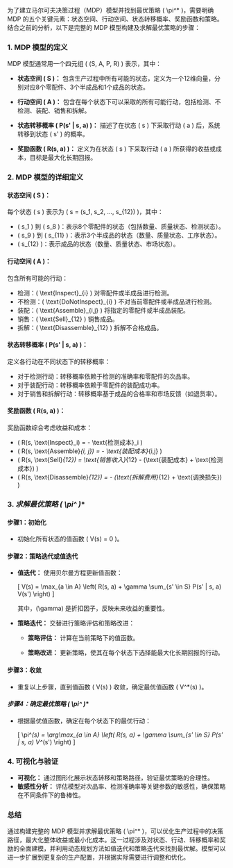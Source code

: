 <!--
 * @Author: Ashington ashington258@proton.me
 * @Date: 2024-09-08 01:46:47
 * @LastEditors: Ashington ashington258@proton.me
 * @LastEditTime: 2024-09-08 01:46:53
 * @FilePath: \mathematical_modelling\5-MDP决策\MDP模型.md
 * @Description: 请填写简介
 * 联系方式:921488837@qq.com
 * Copyright (c) 2024 by ${git_name_email}, All Rights Reserved. 
-->
为了建立马尔可夫决策过程（MDP）模型并找到最优策略 \( \pi^* \)，需要明确 MDP 的五个关键元素：状态空间、行动空间、状态转移概率、奖励函数和策略。结合之前的分析，以下是完整的 MDP 模型构建及求解最优策略的步骤：

### 1. **MDP 模型的定义**

MDP 模型通常用一个四元组 \( (S, A, P, R) \) 表示，其中：

- **状态空间 \( S \)：** 包含生产过程中所有可能的状态，定义为一个12维向量，分别对应8个零配件、3个半成品和1个成品的状态。
  
- **行动空间 \( A \)：** 包含在每个状态下可以采取的所有可能行动，包括检测、不检测、装配、销售和拆解。

- **状态转移概率 \( P(s' | s, a) \)：** 描述了在状态 \( s \) 下采取行动 \( a \) 后，系统转移到状态 \( s' \) 的概率。

- **奖励函数 \( R(s, a) \)：** 定义为在状态 \( s \) 下采取行动 \( a \) 所获得的收益或成本，目标是最大化长期回报。

### 2. **MDP 模型的详细定义**

#### **状态空间 \( S \)：**

每个状态 \( s \) 表示为 \( s = (s_1, s_2, ..., s_{12}) \)，其中：
- \( s_1 \) 到 \( s_8 \)：表示8个零配件的状态（包括数量、质量状态、检测状态）。
- \( s_9 \) 到 \( s_{11} \)：表示3个半成品的状态（数量、质量状态、工序状态）。
- \( s_{12} \)：表示成品的状态（数量、质量状态、市场状态）。

#### **行动空间 \( A \)：**

包含所有可能的行动：
- 检测：\( \text{Inspect}_{i} \) 对零配件或半成品进行检测。
- 不检测：\( \text{DoNotInspect}_{i} \) 不对当前零配件或半成品进行检测。
- 装配：\( \text{Assemble}_{i,j} \) 将指定的零配件或半成品装配。
- 销售：\( \text{Sell}_{12} \) 销售成品。
- 拆解：\( \text{Disassemble}_{12} \) 拆解不合格成品。

#### **状态转移概率 \( P(s' | s, a) \)：**

定义各行动在不同状态下的转移概率：
- 对于检测行动：转移概率依赖于检测的准确率和零配件的次品率。
- 对于装配行动：转移概率依赖于零配件的装配成功率。
- 对于销售和拆解行动：转移概率基于成品的合格率和市场反馈（如退货率）。

#### **奖励函数 \( R(s, a) \)：**

奖励函数综合考虑收益和成本：
- \( R(s, \text{Inspect}_i) = - \text{检测成本}_i \)
- \( R(s, \text{Assemble}_{i, j}) = - \text{装配成本}_{i,j} \)
- \( R(s, \text{Sell}_{12}) = \text{销售收入}_{12} - (\text{装配成本} + \text{检测成本}) \)
- \( R(s, \text{Disassemble}_{12}) = - (\text{拆解费用}_{12} + \text{调换损失}) \)

### 3. **求解最优策略 \( \pi^* \)**

#### **步骤1：初始化**

- 初始化所有状态的值函数 \( V(s) = 0 \)。

#### **步骤2：策略迭代或值迭代**

- **值迭代：** 使用贝尔曼方程更新值函数：

  \[
  V(s) = \max_{a \in A} \left( R(s, a) + \gamma \sum_{s' \in S} P(s' | s, a) V(s') \right)
  \]

  其中，\(\gamma\) 是折扣因子，反映未来收益的重要性。

- **策略迭代：** 交替进行策略评估和策略改进：

  - **策略评估：** 计算在当前策略下的值函数。
  
  - **策略改进：** 更新策略，使其在每个状态下选择能最大化长期回报的行动。

#### **步骤3：收敛**

- 重复以上步骤，直到值函数 \( V(s) \) 收敛，确定最优值函数 \( V^*(s) \)。

#### **步骤4：确定最优策略 \( \pi^* \)**

- 根据最优值函数，确定在每个状态下的最优行动：

  \[
  \pi^*(s) = \arg\max_{a \in A} \left( R(s, a) + \gamma \sum_{s' \in S} P(s' | s, a) V^*(s') \right)
  \]

### 4. **可视化与验证**

- **可视化：** 通过图形化展示状态转移和策略路径，验证最优策略的合理性。
- **敏感性分析：** 评估模型对次品率、检测准确率等关键参数的敏感性，确保策略在不同条件下的鲁棒性。

### 总结

通过构建完整的 MDP 模型并求解最优策略 \( \pi^* \)，可以优化生产过程中的决策路径，最大化整体收益或最小化成本。这一过程涉及对状态、行动、转移概率和奖励的全面建模，并利用动态规划方法如值迭代和策略迭代来找到最优解。模型可以进一步扩展到更复杂的生产配置，并根据实际需要进行调整和优化。